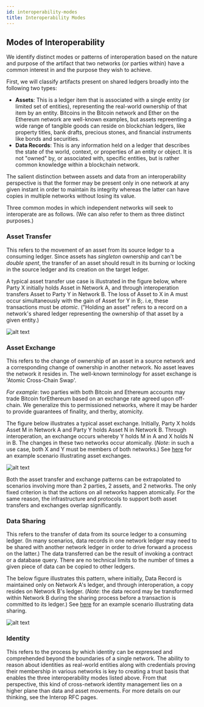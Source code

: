 ```yaml
---
id: interoperability-modes
title: Interoperability Modes
---
```


## Modes of Interoperability

We identify distinct modes or patterns of interoperation based on the nature and purpose of the artifact that two networks (or parties within) have a common interest in and the purpose they wish to achieve.

First, we will classify artifacts present on shared ledgers broadly into the following two types:
- __Assets__: This is a ledger item that is associated with a single entity (or limited set of entities), representing the real-world ownership of that item by an entity. Bitcoins in the Bitcoin network and Ether on the Ethereum network are well-known examples, but assets repreenting a wide range of tangible goods can reside on blockchian ledgers, like property titles, bank drafts, precious stones, and financial instruments like bonds and securities.
- __Data Records__: This is any information held on a ledger that describes the state of the world, context, or properties of an entity or object. It is not "owned" by, or associated with, specific entities, but is rather common knowledge within a blockchain network.

The salient distinction between assets and data from an interoperability perspective is that the former may be present only in one network at any given instant in order to maintain its integrity whereas the latter can have copies in multiple networks without losing its value.

Three common modes in which independent networks will seek to interoperate are as follows. (We can also refer to them as three distinct purposes.)

### Asset Transfer
This refers to the movement of an asset from its source ledger to a consuming ledger. Since assets has _singleton_ ownership and can't be _double spent_, the transfer of an asset should result in its burning or locking in the source ledger and its creation on the target ledger.

A typical asset transfer use case is illustrated in the figure below, where Party X initially holds Asset in Network A, and through interoperation transfers Asset to Party Y in Network B. The loss of Asset to X in A must occur simultaneously with the gain of Asset for Y in B;. i.e, these transactions must be _atomic_. ("Holding an asset" refers to a record on a network's shared ledger representing the ownership of that asset by a given entity.)

![alt text](/use-cases/asset-transfer.png)

### Asset Exchange
This refers to the change of ownership of an asset in a source network and a corresponding change of ownership in another network. No asset leaves the network it resides in. The well-known terminology for asset exchange is 'Atomic Cross-Chain Swap'.

_For example_: two parties with both Bitcoin and Ethereum accounts may trade Bitcoin forEthereum based on an exchange rate agreed upon off-chain. We generalize this to permissioned networks, where it may be harder to provide guarantees of finality, and therby, atomicity.

The figure below illustrates a typical asset exchange. Initially, Party X holds Asset M in Network A and Party Y holds Asset N in Network B. Through interoperation, an exchange occurs whereby Y holds M in A and X holds N in B. The changes in these two networks occur atomically. (_Note_: in such a use case, both X and Y must be members of both networks.) See [here](user-stories/financial-markets.md) for an example scenario illustrating asset exchanges.

![alt text](/use-cases/asset-exchange.png)

Both the asset transfer and exchange patterns can be extrapolated to scenarios involving more than 2 parties, 2 assets, and 2 networks. The only fixed criterion is that the actions on all networks happen atomically. For the same reason, the infrastructure and protocols to support both asset transfers and exchanges overlap significantly.

### Data Sharing
This refers to the transfer of data from its source ledger to a consuming ledger. (In many scenarios, data records in one network ledger may need to be shared with another network ledger in order to drive forward a process on the latter.) The data transferred can be the result of invoking a contract or a database query. There are no technical limits to the number of times a given piece of data can be copied to other ledgers.

The below figure illustrates this pattern, where initially, Data Record is maintained only on Network A's ledger, and through interoperation, a copy resides on Network B's ledger. (_Note_: the data record may be transformed within Network B during the sharing process before a transaction is committed to its ledger.) See [here](user-stories/global-trade.md) for an example scenario illustrating data sharing.

![alt text](/use-cases/data-transfer.png)

### Identity
This refers to the process by which identity can be expressed and comprehended beyond the boundaries of a single network. The ability to reason about identities as real-world entities along with credentials proving their membership in various networks is key to creating a trust basis that enables the three interoperability  modes listed above. From that perspective, this kind of cross-network identity management lies on a higher plane than data and asset movements. For more details on our thinking, see the Interop RFC pages.
